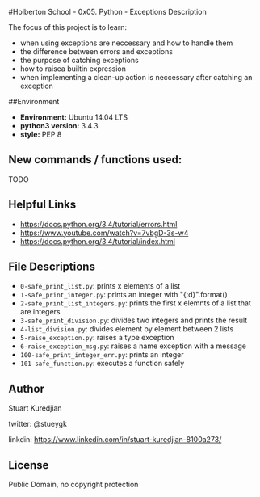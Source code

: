 #Holberton School - 0x05. Python - Exceptions
Description

The focus of this project is to learn:
* when using exceptions are neccessary and how to handle them
* the difference between errors and exceptions
* the purpose of catching exceptions
* how to raisea builtin expression
* when implementing a clean-up action is neccessary after catching an exception

##Environment
* __Environment:__ Ubuntu 14.04 LTS
* __python3 version:__ 3.4.3
* __style:__ PEP 8

## New commands / functions used:
TODO

## Helpful Links
* https://docs.python.org/3.4/tutorial/errors.html
* https://www.youtube.com/watch?v=7vbgD-3s-w4
* https://docs.python.org/3.4/tutorial/index.html

## File Descriptions
- `0-safe_print_list.py`: prints x elements of a list
- `1-safe_print_integer.py`: prints an integer with "{:d}".format()
- `2-safe_print_list_integers.py`: prints the first x elemnts of a list that are integers
- `3-safe_print_division.py`: divides two integers and prints the result
- `4-list_division.py`: divides element by element between 2 lists
- `5-raise_exception.py`: raises a type exception
- `6-raise_exception_msg.py`: raises a name exception with a message
- `100-safe_print_integer_err.py`: prints an integer
- `101-safe_function.py`: executes a function safely

## Author
Stuart Kuredjian

twitter: @stueygk

linkdin: https://www.linkedin.com/in/stuart-kuredjian-8100a273/

## License
Public Domain, no copyright protection
